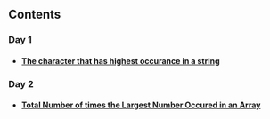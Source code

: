 ## Contents

### Day 1

- #### [The character that has highest occurance in a string](https://github.com/payalpatra/Javascript_ProblemSolving/blob/master/maxChar.js)

### Day 2

- #### [Total Number of times the Largest Number Occured in an Array](https://github.com/payalpatra/Javascript_ProblemSolving/blob/master/mode_of_maxNum.js)
